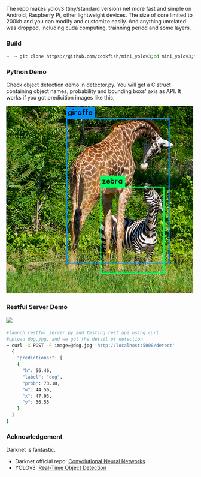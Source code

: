 The repo makes yolov3 (tiny/standard version) net more fast and simple on Android, Raspberry Pi, other lightweight devices.
The size of core limited to 200kb and you can modify and customize easily. And anything unrelated was dropped, including cuda computing, trainning period and some layers. 

### Build 
~~~bash
➜  ~ git clone https://github.com/cookfish/mini_yolov3;cd mini_yolov3;make
~~~

### Python Demo
Check object detection demo in detector.py. You will get a C struct containing object names, probability and bounding boxs' axis as API. It works if you got predicition images like this,

![pred_giraffe](results/pred_giraffe.png)

### Restful Server Demo

![](https://blog.keras.io/img/simple-keras-rest-api/dog.jpg)

~~~bash
#launch restful_server.py and testing rest api using curl 
#upload dog.jpg, and we got the detail of detection 
➜ curl -X POST -F image=@dog.jpg 'http://localhost:5000/detect'
  {
    "predictions:": [
    {
      "h": 56.46, 
      "label": "dog", 
      "prob": 73.18, 
      "w": 44.56, 
      "x": 47.93, 
      "y": 36.55
    }
  ]
}
~~~

###  Acknowledgement

Darknet is fantastic.

- Darknet official repo: [Convolutional Neural Networks ](https://github.com/pjreddie/darknet)
- YOLOv3: [Real-Time Object Detection](https://pjreddie.com/media/files/papers/YOLOv3.pdf)

